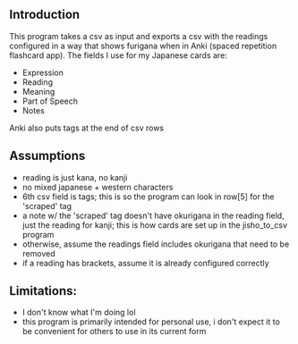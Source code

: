 ## Introduction
This program takes a csv as input and exports a csv with the readings configured in a way that shows furigana when in Anki (spaced repetition flashcard app). The fields I use for my Japanese cards are: 

* Expression
* Reading
* Meaning
* Part of Speech
* Notes

Anki also puts tags at the end of csv rows

## Assumptions
* reading is just kana, no kanji
* no mixed japanese + western characters
* 6th csv field is tags; this is so the program can look in row[5] for the 'scraped' tag
* a note w/ the 'scraped' tag doesn't have okurigana in the reading field, just the reading for kanji; this is how cards are set up in the jisho_to_csv program
* otherwise, assume the readings field includes okurigana that need to be removed
* if a reading has brackets, assume it is already configured correctly

## Limitations:
* I don't know what I'm doing lol
* this program is primarily intended for personal use, i don't expect it to be convenient for others to use in its current form